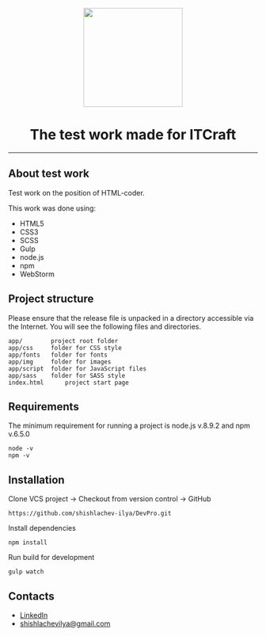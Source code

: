 <p align="center">
  <img width="200" src="https://i.pinimg.com/736x/b1/f7/5e/b1f75ec4b9a69ad6d008e880fe12cd23.jpg">
</p>

<h1 style="border-bottom:none;text-align:center;">The test work made for ITCraft</h1>

---

## About test work

Test work on the position of HTML-coder.  

This work was done using:

+ HTML5
+ CSS3
+ SCSS
+ Gulp
+ node.js
+	npm
+ WebStorm


## Project structure


Please ensure that the release file is unpacked in a directory accessible via the Internet. You will see the following files and directories.

	app/  		project root folder
	app/css  	folder for CSS style
	app/fonts  	folder for fonts
	app/img  	folder for images
	app/script 	folder for JavaScript files
	app/sass  	folder for SASS style
	index.html  	project start page


## Requirements


The minimum requirement for running a project is node.js v.8.9.2 and npm v.6.5.0

	node -v
	npm -v


## Installation


Clone VCS project -> Checkout from version control -> GitHub

	https://github.com/shishlachev-ilya/DevPro.git

Install dependencies
	
	npm install

Run build for development

	gulp watch


## Contacts

*	[LinkedIn](https://www.linkedin.com/in/shishlachevilya/)
*	[shishlachevilya@gmail.com](shishlachevilya@gmail.com)